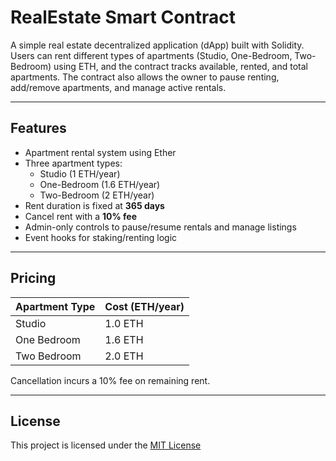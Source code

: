 # RealEstate Smart Contract

A simple real estate decentralized application (dApp) built with Solidity. Users can rent different types of apartments (Studio, One-Bedroom, Two-Bedroom) using ETH, and the contract tracks available, rented, and total apartments. The contract also allows the owner to pause renting, add/remove apartments, and manage active rentals.

---

## Features

- Apartment rental system using Ether
- Three apartment types:
  - Studio (1 ETH/year)
  - One-Bedroom (1.6 ETH/year)
  - Two-Bedroom (2 ETH/year)
- Rent duration is fixed at **365 days**
- Cancel rent with a **10% fee**
- Admin-only controls to pause/resume rentals and manage listings
- Event hooks for staking/renting logic

---



## Pricing

| Apartment Type | Cost (ETH/year) |
|----------------|------------------|
| Studio         | 1.0 ETH          |
| One Bedroom    | 1.6 ETH          |
| Two Bedroom    | 2.0 ETH          |

Cancellation incurs a 10% fee on remaining rent.

---

## License

This project is licensed under the [MIT License](./LICENSE)

